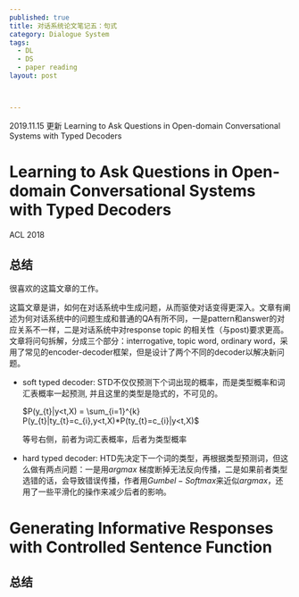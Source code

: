 ```yaml
---
published: true
title: 对话系统论文笔记五：句式
category: Dialogue System
tags: 
  - DL
  - DS
  - paper reading
layout: post



---
```


2019.11.15 更新 Learning to Ask Questions in Open-domain Conversational Systems with Typed Decoders

# Learning to Ask Questions in Open-domain Conversational Systems with Typed Decoders

ACL 2018

## 总结

很喜欢的这篇文章的工作。

这篇文章是讲，如何在对话系统中生成问题，从而驱使对话变得更深入。文章有阐述为何对话系统中的问题生成和普通的QA有所不同，一是pattern和answer的对应关系不一样，二是对话系统中对response topic 的相关性（与post)要求更高。文章将问句拆解，分成三个部分：interrogative, topic word, ordinary word，采用了常见的encoder-decoder框架，但是设计了两个不同的decoder以解决新问题。

- soft typed decoder: STD不仅仅预测下个词出现的概率，而是类型概率和词汇表概率一起预测, 并且这里的类型是隐式的，不可见的。

  $P(y_{t}|y<t,X) = \sum_{i=1}^{k} P(y_{t}|ty_{t}=c_{i},y<t,X)*P(ty_{t}=c_{i}|y<t,X)$

  等号右侧，前者为词汇表概率，后者为类型概率

- hard typed decoder: HTD先决定下一个词的类型，再根据类型预测词，但这么做有两点问题：一是用$argmax$ 梯度断掉无法反向传播，二是如果前者类型选错的话，会导致错误传播，作者用$Gumbel-Softmax$来近似$argmax$，还用了一些平滑化的操作来减少后者的影响。

# Generating Informative Responses with Controlled Sentence Function

## 总结

